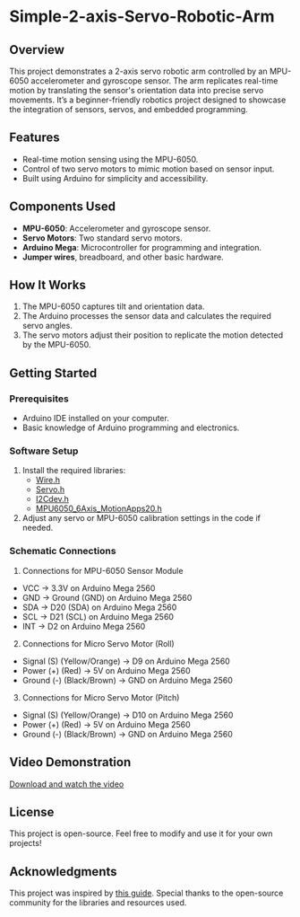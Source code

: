 # Simple-2-axis-Servo-Robotic-Arm



## Overview
This project demonstrates a 2-axis servo robotic arm controlled by an MPU-6050 accelerometer and gyroscope sensor. The arm replicates real-time motion by translating the sensor's orientation data into precise servo movements. It’s a beginner-friendly robotics project designed to showcase the integration of sensors, servos, and embedded programming.

## Features
- Real-time motion sensing using the MPU-6050.
- Control of two servo motors to mimic motion based on sensor input.
- Built using Arduino for simplicity and accessibility.

## Components Used
- **MPU-6050**: Accelerometer and gyroscope sensor.
- **Servo Motors**: Two standard servo motors.
- **Arduino Mega**: Microcontroller for programming and integration.
- **Jumper wires**, breadboard, and other basic hardware.

## How It Works
1. The MPU-6050 captures tilt and orientation data.
2. The Arduino processes the sensor data and calculates the required servo angles.
3. The servo motors adjust their position to replicate the motion detected by the MPU-6050.

## Getting Started
### Prerequisites
- Arduino IDE installed on your computer.
- Basic knowledge of Arduino programming and electronics.

### Software Setup
1. Install the required libraries:
   - [Wire.h](https://www.arduino.cc/reference/en/libraries/wire/)
   - [Servo.h](https://www.arduino.cc/reference/en/libraries/servo/)
   - [I2Cdev.h](https://github.com/jrowberg/i2cdevlib/tree/master/Arduino/I2Cdev)
   - [MPU6050_6Axis_MotionApps20.h](https://github.com/jrowberg/i2cdevlib/tree/master/Arduino/MPU6050)
2. Adjust any servo or MPU-6050 calibration settings in the code if needed.

### Schematic Connections
1. Connections for MPU-6050 Sensor Module
- VCC  -> 3.3V on Arduino Mega 2560
- GND  -> Ground (GND) on Arduino Mega 2560
- SDA  -> D20 (SDA) on Arduino Mega 2560
- SCL  -> D21 (SCL) on Arduino Mega 2560
- INT  -> D2 on Arduino Mega 2560

2. Connections for Micro Servo Motor (Roll)
- Signal (S) (Yellow/Orange) -> D9 on Arduino Mega 2560
- Power (+) (Red)           -> 5V on Arduino Mega 2560
- Ground (-) (Black/Brown)  -> GND on Arduino Mega 2560

3. Connections for Micro Servo Motor (Pitch)
- Signal (S) (Yellow/Orange) -> D10 on Arduino Mega 2560
- Power (+) (Red)            -> 5V on Arduino Mega 2560
- Ground (-) (Black/Brown)   -> GND on Arduino Mega 2560

## Video Demonstration
[Download and watch the video](Video_demo./video.mov)

## License
This project is open-source. Feel free to modify and use it for your own projects!

## Acknowledgments
This project was inspired by [this guide](https://projecthub.arduino.cc/RucksikaaR/simple-2-axis-servo-robotic-arm-controlled-by-mpu-6050-0a31a3). Special thanks to the open-source community for the libraries and resources used.
